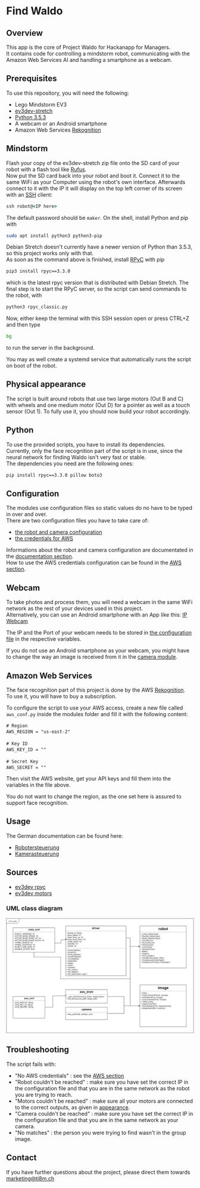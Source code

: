 # Find Waldo
## Overview
This app is the core of Project Waldo for Hackanapp for Managers.  
It contains code for controlling a mindstorm robot, communicating with the Amazon Web Services AI and handling a smartphone as a webcam.

## Prerequisites
To use this repository, you will need the following:
- Lego Mindstorm EV3
- [ev3dev-stretch](https://github.com/ev3dev/ev3dev/releases/download/ev3dev-stretch-2019-03-03/ev3dev-stretch-ev3-generic-2019-03-03.zip)
- [Python 3.5.3](https://www.python.org/downloads/release/python-353/)
- A webcam or an Android smartphone
- Amazon Web Services [Rekognition](https://aws.amazon.com/de/rekognition/)

## Mindstorm
Flash your copy of the ev3dev-stretch zip file onto the SD card of your robot with a flash tool like [Rufus](https://github.com/pbatard/rufus/releases/download/v3.5/rufus-3.5p.exe).  
Now put the SD card back into your robot and boot it. Connect it to the same WiFi as your Computer using the robot's own interface. Afterwards connect to it with the IP it will display on the top left corner of its screen with an [SSH](https://www.howtogeek.com/336775/how-to-enable-and-use-windows-10s-built-in-ssh-commands/) client:
```cmd
ssh robot@<IP here>
``` 
The default password should be `maker`.
On the shell, install Python and pip with
```bash
sudo apt install python3 python3-pip
```
Debian Stretch doesn't currently have a newer version of Python than 3.5.3, so this project works only with that.  
As soon as the command above is finished, install [RPyC](https://pypi.org/project/rpyc/) with pip
```bash
pip3 install rpyc==3.3.0
```
which is the latest rpyc version that is distributed with Debian Stretch.
The final step is to start the RPyC server, so the script can send commands to the robot, with 
```bash
python3 rpyc_classic.py
```
Now, either keep the terminal with this SSH session open or press CTRL+Z and then type
```bash
bg
```
to run the server in the background.  

You may as well create a systemd service that automatically runs the script on boot of the robot.


## Physical appearance

The script is built around robots that use two large motors (Out B and C) with wheels and one medium motor (Out D) for a pointer as well as a touch sensor (Out 1). To fully use it, you should now build your robot accordingly.


## Python
To use the provided scripts, you have to install its dependencies.  
Currently, only the face recognition part of the script is in use, 
since the neural network for finding Waldo isn't very fast or stable.  
The dependencies you need are the following ones:
```cmd
pip install rpyc==3.3.0 pillow boto3
```

## Configuration
The modules use configuration files so static values do no have to be typed in over and over.  
There are two configuration files you have to take care of:
- [the robot and camera configuration](/modules/robot_conf.py)
- [the credentials for AWS](/modules/aws_conf.py)

Informations about the robot and camera configuration are documentated in the [documentation section](#usage).  
How to use the AWS credentials configuration can be found in the [AWS section](#amazon-web-services).


## Webcam
To take photos and process them, you will need a webcam in the same WiFi network as the rest of your devices used in this project.  
Alternatively, you can use an Android smartphone with an App like this: [IP Webcam](https://play.google.com/store/apps/details?id=com.pas.webcam)  

The IP and the Port of your webcam needs to be stored in [the configuration file](/modules/robot_conf.py) in the respective variables.

If you do not use an Android smartphone as your webcam, you might have to change the way an image is received from it in the [camera module](/modules/camera.py).

## Amazon Web Services
The face recognition part of this project is done by the AWS [Rekognition](https://aws.amazon.com/de/rekognition/).  
To use it, you will have to buy a subscription.

To configure the script to use your AWS access, create a new file called `aws_conf.py` inside the modules folder and fill it with the following content:
```
# Region
AWS_REGION = "us-east-2"

# Key ID
AWS_KEY_ID = ""

# Secret Key
AWS_SECRET = ""
```
Then visit the AWS website, get your API keys and fill them into the variables in the file above.

You do not want to change the region, as the one set here is assured to support face recognition.


## Usage

The German documentation can be found here:  
- [Robotersteuerung](/docs/Robotersteuerung.docx)  
- [Kamerasteuerung](/docs/Kamerasteuerung.docx)


## Sources
- [ev3dev rpyc](https://ev3dev-lang.readthedocs.io/projects/python-ev3dev/en/stable/rpyc.html)
- [ev3dev motors](https://ev3dev-lang.readthedocs.io/projects/python-ev3dev/en/stable/motors.html)

### UML class diagram
![class overview](docs/uml.png)

## Troubleshooting
The script fails with:
- "No AWS credentials" : see the [AWS section](#amazon-web-services)
- "Robot couldn't be reached" : make sure you have set the correct IP in the configuration file and that you are in the same network as the robot you are trying to reach.
- "Motors couldn't be reached" : make sure all your motors are connected to the correct outputs, as given in [appearance](#physical-appearance).
- "Camera couldn't be reached" : make sure you have set the correct IP in the configuration file and that you are in the same network as your camera.
- "No matches" : the person you were trying to find wasn't in the group image.

## Contact
If you have further questions about the project, please direct them towards marketing@ti8m.ch
